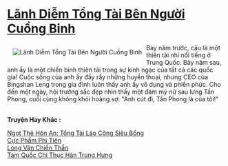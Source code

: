 <a href="https://truyenwiki.net/lanh-diem-tong-tai-ben-nguoi-cuong-binh.35980/" title="Lãnh Diễm Tổng Tài Bên Người Cuồng Binh"><h1>Lãnh Diễm Tổng Tài Bên Người Cuồng Binh</h1></a><div style="display:table"><img align="right" style="float: left; padding: 10px;" src="https://truyenwiki.net/a/img/str/src/35980.jpg" alt="Lãnh Diễm Tổng Tài Bên Người Cuồng Binh">Bảy năm trước, cậu là một thiên tài nhí nổi tiếng ở Trung Quốc. Bảy năm sau, anh ấy là một chiến binh thiên tài trong sự kinh ngạc của tất cả các quốc gia! Cuộc sống của anh ấy đầy rẫy những huyền thoại, nhưng CEO của Bingshan Leng trong gia đình luôn thấy anh ấy vô dụng và phiền phức. Cho đến một ngày, hội trưởng sắc đẹp nhìn thấy một đám mỹ nữ sau lưng Tần Phong, cuối cùng không khỏi hoảng sợ: "Anh cút đi, Tần Phong là của tôi!"</div><p><br><b>Truyện Hay Khác :</b></p><a href="https://truyenwiki.net/ngot-the-hon-an-tong-tai-lao-cong-sieu-bong.36672/" alt="Ngọt Thê Hôn An: Tổng Tài Lão Công Siêu Bổng">Ngọt Thê Hôn An: Tổng Tài Lão Công Siêu Bổng</a><br/><a href="https://github.com/nownovels/topcv/tree/master/truyenhay/35393" alt="Cực Phẩm Phi Tiên">Cực Phẩm Phi Tiên</a><br/><a href="https://github.com/nownovels/topcv/tree/master/truyenhay/36250" alt="Long Văn Chiến Thần">Long Văn Chiến Thần</a><br/><a href="https://github.com/nownovels/topcv/tree/master/truyenhay/36584" alt="Tam Quốc Chi Thục Hán Trung Hưng">Tam Quốc Chi Thục Hán Trung Hưng</a><br/>